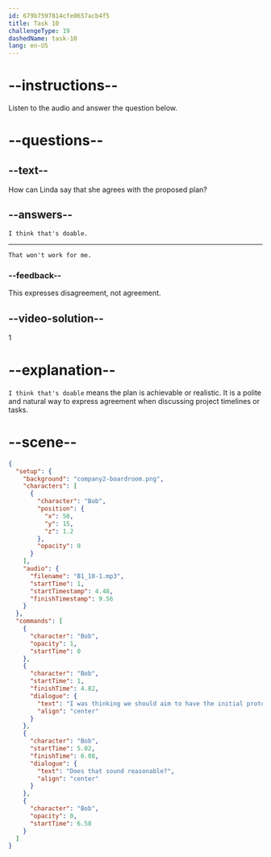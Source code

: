```yaml
---
id: 679b7597814cfe0657acb4f5
title: Task 10
challengeType: 19
dashedName: task-10
lang: en-US
---
```


<!-- (Audio) Bob: I was thinking we should aim to have the initial prototype ready in four weeks. Does that sound reasonable? -->

<!-- SPEAKING -->

# --instructions--

Listen to the audio and answer the question below.  

# --questions--

## --text--

How can Linda say that she agrees with the proposed plan?  

## --answers--

`I think that's doable.`

---

`That won't work for me.`

### --feedback--

This expresses disagreement, not agreement.

## --video-solution--

1  

# --explanation--

`I think that's doable` means the plan is achievable or realistic. It is a polite and natural way to express agreement when discussing project timelines or tasks.

# --scene--

```json
{
  "setup": {
    "background": "company2-boardroom.png",
    "characters": [
      {
        "character": "Bob",
        "position": {
          "x": 50,
          "y": 15,
          "z": 1.2
        },
        "opacity": 0
      }
    ],
    "audio": {
      "filename": "B1_10-1.mp3",
      "startTime": 1,
      "startTimestamp": 4.48,
      "finishTimestamp": 9.56
    }
  },
  "commands": [
    {
      "character": "Bob",
      "opacity": 1,
      "startTime": 0
    },
    {
      "character": "Bob",
      "startTime": 1,
      "finishTime": 4.82,
      "dialogue": {
        "text": "I was thinking we should aim to have the initial prototype ready in four weeks.",
        "align": "center"
      }
    },
    {
      "character": "Bob",
      "startTime": 5.02,
      "finishTime": 6.08,
      "dialogue": {
        "text": "Does that sound reasonable?",
        "align": "center"
      }
    },
    {
      "character": "Bob",
      "opacity": 0,
      "startTime": 6.58
    }
  ]
}
```
